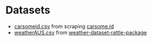 # Datasets

- [carsomeid.csv](https://github.com/Nielioo/datasets/blob/main/carsomeid.csv) from scraping [carsome.id](carsome.id/en/buy-car)
- [weatherAUS.csv](https://github.com/Nielioo/datasets/blob/main/weatherAUS.csv) from  [weather-dataset-rattle-package](https://www.kaggle.com/datasets/jsphyg/weather-dataset-rattle-package)

